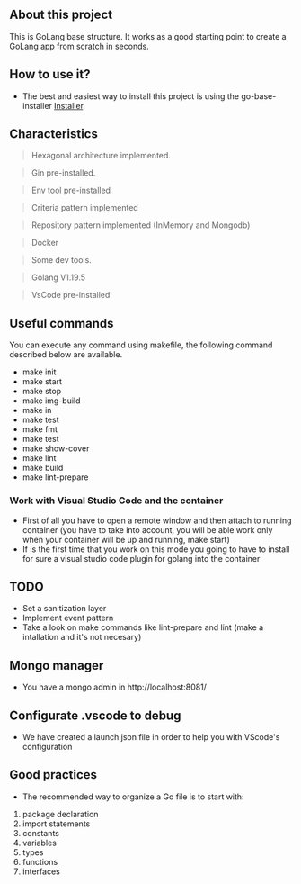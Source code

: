 ## About this project

This is GoLang base structure. It works as a good starting point to create a GoLang app from scratch in seconds.

## How to use it?

- The best and easiest way to install this project is using the go-base-installer [Installer](https://github.com/lucasnv/gobase-installer).

## Characteristics

> Hexagonal architecture implemented.

> Gin pre-installed.

> Env tool pre-installed

> Criteria pattern implemented

> Repository pattern implemented (InMemory and Mongodb)

> Docker

> Some dev tools.

> Golang V1.19.5

> VsCode pre-installed

## Useful commands

You can execute any command using makefile, the following command described below are available.

- make init
- make start
- make stop
- make img-build
- make in
- make test
- make fmt
- make test
- make show-cover
- make lint
- make build
- make lint-prepare

### Work with Visual Studio Code and the container

- First of all you have to open a remote window and then attach to running container (you have to take into account, you will be able work only when your container will be up and running, make start)
- If is the first time that you work on this mode you going to have to install for sure a visual studio code plugin for golang into the container

## TODO

- Set a sanitization layer
- Implement event pattern
- Take a look on make commands like lint-prepare and lint (make a intallation and it's not necesary)

## Mongo manager

- You have a mongo admin in http://localhost:8081/

## Configurate .vscode to debug

- We have created a launch.json file in order to help you with VScode's configuration

## Good practices

- The recommended way to organize a Go file is to start with:

1. package declaration
2. import statements
3. constants
4. variables
5. types
6. functions
7. interfaces

